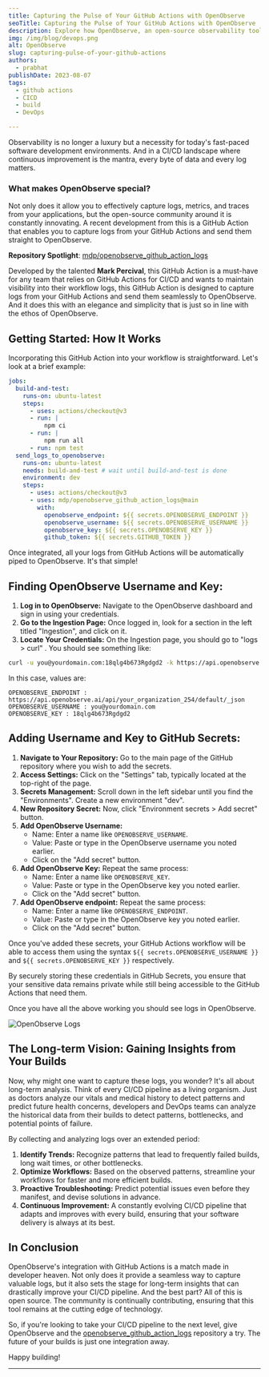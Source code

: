 ```yaml
---
title: Capturing the Pulse of Your GitHub Actions with OpenObserve
seoTitle: Capturing the Pulse of Your GitHub Actions with OpenObserve
description: Explore how OpenObserve, an open-source observability tool, collaborates seamlessly with GitHub Actions through the 'openobserve_github_action_logs' repository by Mark Percival. This integration offers developers an efficient way to capture logs, enabling long-term analysis to detect build patterns and improve CI/CD pipelines. Dive into the benefits of continuous data monitoring and how it can revolutionize your software delivery process.
img: /img/blog/devops.png
alt: OpenObserve
slug: capturing-pulse-of-your-github-actions
authors: 
  - prabhat
publishDate: 2023-08-07
tags:
  - github actions
  - CICD
  - build
  - DevOps

---
```


Observability is no longer a luxury but a necessity for today's fast-paced software development environments. And in a CI/CD landscape where continuous improvement is the mantra, every byte of data and every log matters. 

### **What makes OpenObserve special?**

Not only does it allow you to effectively capture logs, metrics, and traces from your applications, but the open-source community around it is constantly innovating. A recent development from this is a GitHub Action that enables you to capture logs from your GitHub Actions and send them straight to OpenObserve.

**Repository Spotlight**: [mdp/openobserve_github_action_logs](https://github.com/mdp/openobserve_github_action_logs)

Developed by the talented **Mark Percival**, this GitHub Action is a must-have for any team that relies on GitHub Actions for CI/CD and wants to maintain visibility into their workflow logs, this GitHub Action is designed to capture logs from your GitHub Actions and send them seamlessly to OpenObserve. And it does this with an elegance and simplicity that is just so in line with the ethos of OpenObserve.

## Getting Started: How It Works

Incorporating this GitHub Action into your workflow is straightforward. Let's look at a brief example:

```yaml
jobs:
  build-and-test:
    runs-on: ubuntu-latest
    steps:
      - uses: actions/checkout@v3
      - run: |
          npm ci
      - run: |
          npm run all
      - run: npm test
  send_logs_to_openobserve:
    runs-on: ubuntu-latest
    needs: build-and-test # wait until build-and-test is done
    environment: dev
    steps:
      - uses: actions/checkout@v3
      - uses: mdp/openobserve_github_action_logs@main
        with:
          openobserve_endpoint: ${{ secrets.OPENOBSERVE_ENDPOINT }} 
          openobserve_username: ${{ secrets.OPENOBSERVE_USERNAME }}
          openobserve_key: ${{ secrets.OPENOBSERVE_KEY }}
          github_token: ${{ secrets.GITHUB_TOKEN }}
```

Once integrated, all your logs from GitHub Actions will be automatically piped to OpenObserve. It's that simple!


## Finding OpenObserve Username and Key:
1. **Log in to OpenObserve:** Navigate to the OpenObserve dashboard and sign in using your credentials.
2. **Go to the Ingestion Page:** Once logged in, look for a section in the left titled "Ingestion", and click on it.
3. **Locate Your Credentials:** On the Ingestion page, you should go to "logs > curl" . You should see something like:
```bash
curl -u you@yourdomain.com:18qlg4b673Rgdgd2 -k https://api.openobserve.ai/api/your_organization_254/default/_json -d [JSON-DATA]
```

In this case, values are:
```
OPENOBSERVE_ENDPOINT : https://api.openobserve.ai/api/your_organization_254/default/_json
OPENOBSERVE_USERNAME : you@yourdomain.com
OPENOBSERVE_KEY : 18qlg4b673Rgdgd2
```

## Adding Username and Key to GitHub Secrets:
1. **Navigate to Your Repository:** Go to the main page of the GitHub repository where you wish to add the secrets.
2. **Access Settings:** Click on the "Settings" tab, typically located at the top-right of the page.
3. **Secrets Management:** Scroll down in the left sidebar until you find the "Environments". Create a new environment "dev".
4. **New Repository Secret:** Now, click "Environment secrets > Add secret" button.
5. **Add OpenObserve Username:** 
   - Name: Enter a name like `OPENOBSERVE_USERNAME`.
   - Value: Paste or type in the OpenObserve username you noted earlier.
   - Click on the "Add secret" button.
6. **Add OpenObserve Key:** Repeat the same process:
   - Name: Enter a name like `OPENOBSERVE_KEY`.
   - Value: Paste or type in the OpenObserve key you noted earlier.
   - Click on the "Add secret" button.
7. **Add OpenObserve endpoint:** Repeat the same process:
   - Name: Enter a name like `OPENOBSERVE_ENDPOINT`.
   - Value: Paste or type in the OpenObserve key you noted earlier.
   - Click on the "Add secret" button.


Once you've added these secrets, your GitHub Actions workflow will be able to access them using the syntax `${{ secrets.OPENOBSERVE_USERNAME }}` and `${{ secrets.OPENOBSERVE_KEY }}` respectively.

By securely storing these credentials in GitHub Secrets, you ensure that your sensitive data remains private while still being accessible to the GitHub Actions that need them.

Once you have all the above working you should see logs in OpenObserve.

![OpenObserve Logs](/img/blog/github_actions_logs.png)

## The Long-term Vision: Gaining Insights from Your Builds

Now, why might one want to capture these logs, you wonder? It's all about long-term analysis. Think of every CI/CD pipeline as a living organism. Just as doctors analyze our vitals and medical history to detect patterns and predict future health concerns, developers and DevOps teams can analyze the historical data from their builds to detect patterns, bottlenecks, and potential points of failure.

By collecting and analyzing logs over an extended period:

1. **Identify Trends:** Recognize patterns that lead to frequently failed builds, long wait times, or other bottlenecks.
2. **Optimize Workflows:** Based on the observed patterns, streamline your workflows for faster and more efficient builds.
3. **Proactive Troubleshooting:** Predict potential issues even before they manifest, and devise solutions in advance.
4. **Continuous Improvement:** A constantly evolving CI/CD pipeline that adapts and improves with every build, ensuring that your software delivery is always at its best.

## In Conclusion

OpenObserve's integration with GitHub Actions is a match made in developer heaven. Not only does it provide a seamless way to capture valuable logs, but it also sets the stage for long-term insights that can drastically improve your CI/CD pipeline. And the best part? All of this is open source. The community is continually contributing, ensuring that this tool remains at the cutting edge of technology.

So, if you're looking to take your CI/CD pipeline to the next level, give OpenObserve and the [openobserve_github_action_logs](https://github.com/mdp/openobserve_github_action_logs) repository a try. The future of your builds is just one integration away.

Happy building!

---
